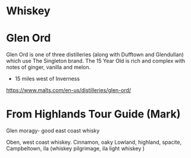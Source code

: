 # Whiskey
# Glen Ord
Glen Ord is one of three distilleries (along with Dufftown and Glendullan) which use The Singleton brand. The 15 Year Old is rich and complex with notes of ginger, vanilla and melon.
* 15 miles west of Inverness

https://www.malts.com/en-us/distilleries/glen-ord/

# From Highlands Tour Guide (Mark)
Glen moragy- good east coast whisky

Oben, west coast whiskey. Cinnamon, oaky
Lowland, highland, spacite, Campbeltown, ila (whiskey pilgrimage, ila light whiskey )


